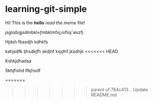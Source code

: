# learning-git-simple

Hi! This is the __hello__ *read the meme* file!

jsgio∆igjsdmbkl≈ƒmbklmfxj;oifiojˆøszfj

Hjdsh fkasdjh kdhkfs

kahjsdfk ljhsdkjfh skdjhf ksjdhf jksdhjk
<<<<<<< HEAD

Kshkjdhadsa

Skhjfishd lfkjhsdf

=======
>>>>>>> parent of 784c413... Update README.md

